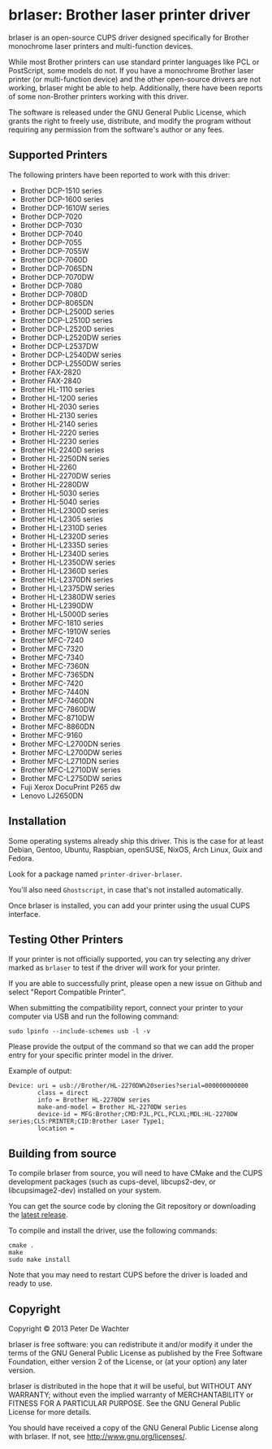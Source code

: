 brlaser: Brother laser printer driver
=====================================

brlaser is an open-source CUPS driver designed specifically for Brother monochrome laser printers and multi-function devices.

While most Brother printers can use standard printer languages like PCL or PostScript, some models do not. If you have a monochrome Brother laser printer (or multi-function device) and the other open-source drivers are not working, brlaser might be able to help. Additionally, there have been reports of some non-Brother printers working with this driver.

The software is released under the GNU General Public License, which grants the right to freely use, distribute, and modify the program without requiring any permission from the software's author or any fees.


Supported Printers
------------------
The following printers have been reported to work with this driver:

* Brother DCP-1510 series
* Brother DCP-1600 series
* Brother DCP-1610W series
* Brother DCP-7020
* Brother DCP-7030
* Brother DCP-7040
* Brother DCP-7055
* Brother DCP-7055W
* Brother DCP-7060D
* Brother DCP-7065DN
* Brother DCP-7070DW
* Brother DCP-7080
* Brother DCP-7080D
* Brother DCP-8065DN
* Brother DCP-L2500D series
* Brother DCP-L2510D series
* Brother DCP-L2520D series
* Brother DCP-L2520DW series
* Brother DCP-L2537DW
* Brother DCP-L2540DW series
* Brother DCP-L2550DW series
* Brother FAX-2820
* Brother FAX-2840
* Brother HL-1110 series
* Brother HL-1200 series
* Brother HL-2030 series
* Brother HL-2130 series
* Brother HL-2140 series
* Brother HL-2220 series
* Brother HL-2230 series
* Brother HL-2240D series
* Brother HL-2250DN series
* Brother HL-2260
* Brother HL-2270DW series
* Brother HL-2280DW
* Brother HL-5030 series
* Brother HL-5040 series
* Brother HL-L2300D series
* Brother HL-L2305 series
* Brother HL-L2310D series
* Brother HL-L2320D series
* Brother HL-L2335D series
* Brother HL-L2340D series
* Brother HL-L2350DW series
* Brother HL-L2360D series
* Brother HL-L2370DN series
* Brother HL-L2375DW series
* Brother HL-L2380DW series
* Brother HL-L2390DW
* Brother HL-L5000D series
* Brother MFC-1810 series
* Brother MFC-1910W series
* Brother MFC-7240
* Brother MFC-7320
* Brother MFC-7340
* Brother MFC-7360N
* Brother MFC-7365DN
* Brother MFC-7420
* Brother MFC-7440N
* Brother MFC-7460DN
* Brother MFC-7860DW
* Brother MFC-8710DW
* Brother MFC-8860DN
* Brother MFC-9160
* Brother MFC-L2700DN series
* Brother MFC-L2700DW series
* Brother MFC-L2710DN series
* Brother MFC-L2710DW series
* Brother MFC-L2750DW series
* Fuji Xerox DocuPrint P265 dw
* Lenovo LJ2650DN


Installation
------------

Some operating systems already ship this driver. This is the case for at least Debian, Gentoo, Ubuntu, Raspbian, openSUSE, NixOS, Arch Linux, Guix and Fedora.

Look for a package named ``printer-driver-brlaser``.

You'll also need ``Ghostscript``, in case that's not installed automatically.

Once brlaser is installed, you can add your printer using the usual CUPS interface.


Testing Other Printers
----------------------

If your printer is not officially supported, you can try selecting any driver marked as ``brlaser`` to test if the driver will work for your printer.

If you are able to successfully print, please open a new issue on Github and select "Report Compatible Printer".

When submitting the compatibility report, connect your printer to your computer via USB and run the following command:

``sudo lpinfo --include-schemes usb -l -v``

Please provide the output of the command so that we can add the proper entry for your specific printer model in the driver.

Example of output:
````
Device: uri = usb://Brother/HL-2270DW%20series?serial=000000000000
        class = direct
        info = Brother HL-2270DW series
        make-and-model = Brother HL-2270DW series
        device-id = MFG:Brother;CMD:PJL,PCL,PCLXL;MDL:HL-2270DW series;CLS:PRINTER;CID:Brother Laser Type1;
        location = 
````


Building from source
--------------------

To compile brlaser from source, you will need to have CMake and the CUPS development packages (such as cups-devel, libcups2-dev, or libcupsimage2-dev) installed on your system.

You can get the source code by cloning the Git repository or downloading the [latest release](https://github.com/pdewacht/brlaser/releases/latest).

To compile and install the driver, use the following commands:

````
cmake .
make
sudo make install
````

Note that you may need to restart CUPS before the driver is loaded and ready to use.


Copyright
---------

Copyright © 2013 Peter De Wachter

brlaser is free software: you can redistribute it and/or modify
it under the terms of the GNU General Public License as published by
the Free Software Foundation, either version 2 of the License, or
(at your option) any later version.

brlaser is distributed in the hope that it will be useful,
but WITHOUT ANY WARRANTY; without even the implied warranty of
MERCHANTABILITY or FITNESS FOR A PARTICULAR PURPOSE.  See the
GNU General Public License for more details.

You should have received a copy of the GNU General Public License
along with brlaser.  If not, see <http://www.gnu.org/licenses/>.

